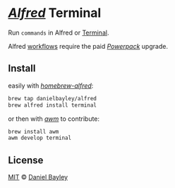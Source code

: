 _[Alfred]_ Terminal
===================
Run `commands` in Alfred or [Terminal].

Alfred [workflows] require the paid _[Powerpack]_ upgrade.

Install
-------
easily with _[homebrew-alfred]_:
~~~ sh
brew tap danielbayley/alfred
brew alfred install terminal
~~~
or then with _[awm]_ to contribute:
~~~ sh
brew install awm
awm develop terminal
~~~

License
-------
[MIT] © [Daniel Bayley]

[MIT]:              LICENSE.md
[Daniel Bayley]:    https://github.com/danielbayley

[alfred]:           http://alfredapp.com
[powerpack]:        https://alfredapp.com/powerpack
[workflows]:        http://alfredapp.com/workflows

[homebrew-alfred]:  https://github.com/danielbayley/homebrew-alfred
[awm]:              https://github.com/danielbayley/awm

[terminal]:         https://support.apple.com/guide/terminal

